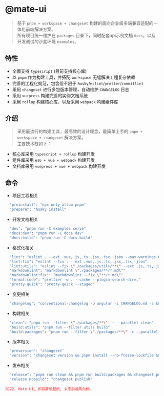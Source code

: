 # @mate-ui
> 基于 `pnpm + workspace + changeset` 构建的面向企业级多端兼容适配的一体化前端解决方案。<br/>
> 所有项目统一维护在 `packages` 目录下，同时配套api示例文档 `docs`，以及开发调试的沙盒环境 `examples`。<br/>

## 特性
- 全面支持 `typescript` (目前支持核心库)
- 以 `pnpm` 作为构建工具，并搭配 `workspace` 无缝解决工程复杂依赖
- 完善的工程化规范，包含但不限于 `husky`/`eslint`/`pretter`/`commitlint`
- 采用 `changeset` 进行多包版本管理，自动维护 `CHANGELOG` 日志
- 采用 `vuepress` 构建完善的实例文档系统
- 采用 `rollup` 构建核心库，以及采用 `webpack` 构建组件库

## 介绍
> 采用最流行的构建工具，最高效的设计理念，最简单上手的 `pnpm + workspace + changeset` 解决方案。<br/>
> 主要技术栈如下：
- 核心库采用 `typescript + rollup` 构建开发
- 组件库采用 `es6 + vue + webpack` 构建开发
- 文档库采用 `vuepress + vue + webpack` 构建开发

## 命令
- 项目工程相关
```bash
  "preinstall": "npx only-allow pnpm"
  "prepare": "husky install"
```
- 开发文档相关
```bash
  "dev": "pnpm run -C examples serve"
  "docs:dev": "pnpm run -C docs dev"
  "docs:build": "pnpm run -C docs build"
```
- 格式化相关
```bash
  "lint": "eslint . --ext .vue,.js,.ts,.jsx,.tsx,.json --max-warnings 0"
  "lint:fix": "eslint --fix . --ext .vue,.js,.ts,.jsx,.tsx,.json"
  "lint:utils": "eslint --fix \"./packages/utils/**\" --ext .js,.ts,.json"
  "markdownlint": "markdownlint \"./packages/**/*.md\""
  "markdownlint:fix": "markdownlint --fix \"**/*.md\""
  "format:code": "prettier -w . --cache --plugin-search-dir=."
  "pretty-quick": "pretty-quick --staged"
```
- 变更相关
```bash
  "changelog": "conventional-changelog -p angular -i CHANGELOG.md -s && git add CHANGELOG.md"
```
- 构建相关
```bash
  "clean": "pnpm run --filter \"./packages/**\" -r --parallel clean"
  "build:utils": "pnpm run --filter utils build"
  "build:packages": "pnpm run --filter \"./packages/**\" -r --parallel build"
```
- 版本相关
```bash
  "preversion": "changeset"
  "version": "changeset version && pnpm install --no-frozen-lockfile && pnpm run format:code"
```
- 发布相关
```bash
  "release": "pnpm run clean && pnpm run build:packages && changeset publish"
  "release:nobuild": "changeset publish"
```

<font color=#f81d22>`2022, Mate UI, 即将梦想起航, 未来前端风向标。`</font>
